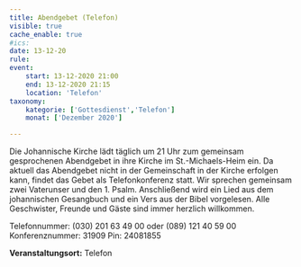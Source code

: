 ```yaml
---
title: Abendgebet (Telefon)
visible: true
cache_enable: true
#ics: 
date: 13-12-20
rule: 
event:
	start: 13-12-2020 21:00
	end: 13-12-2020 21:15
	location: 'Telefon'
taxonomy:
	kategorie: ['Gottesdienst','Telefon']
	monat: ['Dezember 2020']

---
```

Die Johannische Kirche lädt täglich um 21 Uhr zum gemeinsam gesprochenen Abendgebet in ihre Kirche im St.-Michaels-Heim ein. Da aktuell das Abendgebet nicht in der Gemeinschaft in der Kirche erfolgen kann, findet das Gebet als Telefonkonferenz statt. Wir sprechen gemeinsam zwei Vaterunser und den 1. Psalm. Anschließend wird ein Lied aus dem johannischen Gesangbuch und ein Vers aus der Bibel vorgelesen. Alle Geschwister, Freunde und Gäste sind immer herzlich willkommen.

Telefonnummer: (030) 201 63 49 00 oder (089) 121 40 59 00
Konferenznummer: 31909
Pin: 24081855



**Veranstaltungsort:** Telefon

